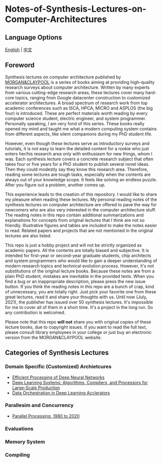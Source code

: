 # Notes-of-Synthesis-Lectures-on-Computer-Architectures

## Language Options

[English](/REDAME.md) | [中文](/notes_chinese/README.md)

## Foreword

Synthesis lectures on computer architecture published by [MORGAN&CLAYPOOL](https://www.morganclaypool.com/toc/cac/1/1) is a series of books aiming at providing high-quality research surveys about computer architecture. Written by many experts from various cutting-edge research areas, these lectures cover many hard-core topics, ranging from Google datacenter construction to customized accelerator architectures. A broad spectrum of research work from top academic conferences such as ISCA, HPCA, MICRO and ASPLOS (the big four) is introduced. These are perfect materials worth reading by every computer science student, electric engineer, and system programmer. Personally speaking, I am very fond of this series. These books really opened my mind and taught me what a modern computing system contains from different aspects, like silent companions during my PhD student life.   

However, even though these lectures serve as introductory surveys and tutorials, it is not easy to learn the detailed content for a rookie who just enters her/his research area only with enthusiasm for new things, whom I was. Each synthesis lecture covers a concrete research subject that often takes four or five years for a PhD student to publish several novel ideas. Then they could modestly say they know this research area. Therefore, reading some lectures are tough tasks, especially when the contents are always out of your knowledge scope. It feels like solving an endless puzzle. After you figure out a problem, another comes up.  

This experience leads to the creation of this repository. I would like to share my pleasure when reading these lectures. My personal reading notes of the synthesis lectures on computer architecture are offered to pave the way for newcomers who are also very interested in the computer architecture stuff. The reading notes in this repo contain additional summarizations and explanations for concepts from original lectures that I think are not so friendly. Illustrative figures and tables are included to make the notes easier to read. Related papers and projects that are not mentioned in the original lectures are also listed. 


This repo is just a hobby project and will not be strictly organized as academic papers.  All the contents are totally biased and subjective. 
It is intended for first-year or second-year graduate students, chip architects and system programmers who would like to gain a deeper understanding of modern research topics and technical evolution process. However, it's not substitutions of the original lecture books. Because these notes are from a plain PhD student, mistakes are inevitable in the provided texts. When you find a bug or an inappropriate description, please press the new issue button. If you think the reading notes in this repo are a bunch of crap, kind of unnecessary, you are totally right. Just pick your favorite one from these great lectures, read it and share your thoughts with us. Until now (July, 2021), the publisher has issued over 50 synthesis lectures. It's impossible for me to cover all of them in a short time. It's a project in the long run. So any contribution is welcomed.

Please note that this repo __will not__ share you with original copies of these lecture books, due to copyright issues. If you want to read the full text, please consult library employees in your college or just buy an electronic version from the MORGAN&CLAYPOOL website.


## Categories of Synthesis Lectures

### Domain Specific (Customized) Archietcures
- [Efficient Processing of Deep Neural Networks ](./notes_english/Efficient_Processing_of_Deep_Neural_Networks.md)
- [Deep Learning Systems: Algorithms, Compliers, and Processors for Large-Scale Production](./Deep_Learning_Systems_Algorithms_Compliers_and_Processors_for_Large-Scale_Production.md)
- [Data Orchestration in Deep Learning Acclerators](./)


### Parallesim and Concurrency
- [Parallel Processing, 1980 to 2020](Parallel_Processing_1980_2020.md)

### Evaluations

### Memory System

### Compiling

### 


